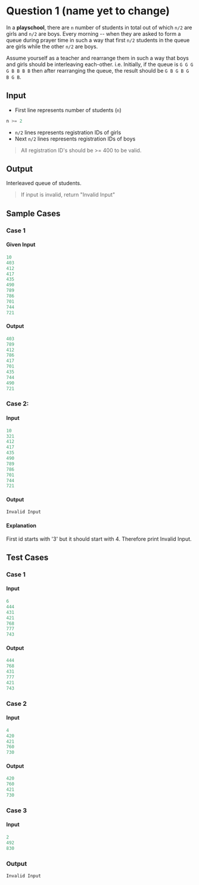# Question 1 (name yet to change)

In a **playschool**, there are `n` number of students in total out of which `n/2` are girls and `n/2` are boys. Every morning -- when they are asked to form a queue during prayer time in such a way that first `n/2` students in the queue are girls while the other `n/2` are boys.

Assume yourself as a teacher and rearrange them in such a way that boys and girls should be interleaving each-other. i.e. Initially, if the queue is `G G G G B B B B` then after rearranging the queue, the result should be `G B G B G B G B`.

## Input

- First line represents number of students (`n`)

```py
n >= 2
```

- `n/2` lines represents registration IDs of girls
- Next `n/2` lines represents registration IDs of boys

> All registration ID's should be >= 400 to be valid.


## Output

Interleaved queue of students.

> If input is invalid, return "Invalid Input" 

## Sample Cases

### Case 1

#### Given Input

```py
10
403
412
417
435
490
789
786
701
744
721
```

#### Output

```py
403
789
412
786
417
701
435
744
490
721
```

### Case 2:

#### Input

```py
10
321
412
417
435
490
789
786
701
744
721
```

#### Output

```py
Invalid Input
```

#### Explanation

First id starts with '3' but it should start with 4. Therefore print Invalid Input.

## Test Cases

### Case 1

#### Input

```py
6
444
431
421
768
777
743
```

#### Output

```py
444
768
431
777
421
743
```

### Case 2

#### Input

```py
4
420
421
760
730
```

#### Output

```py
420
760
421
730
```

### Case 3

#### Input

```py
2
492
830
```

### Output

```py
Invalid Input
```
